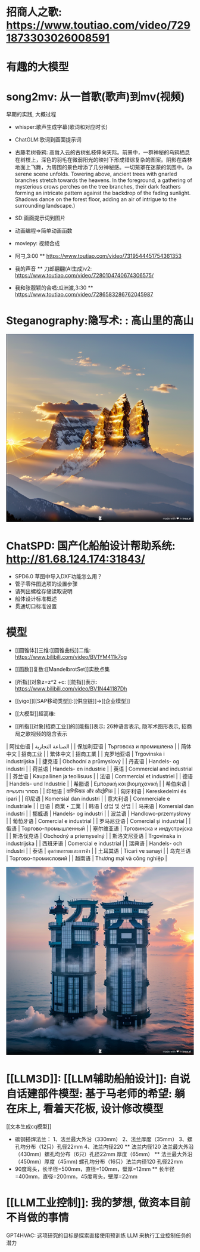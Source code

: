 # 招商人之歌: https://www.toutiao.com/video/7291873303026008591

# 有趣的大模型
#  song2mv: 从一首歌(歌声)到mv(视频)

早期的实践, 大概过程

* whisper:歌声生成字幕(歌词和对应时长)
* ChatGLM:歌词到画面提示词
* 古藤老树昏鸦: 高耸入云的古树虬枝伸向天际。前景中，一群神秘的乌鸦栖息在树枝上，深色的羽毛在微弱阳光的映衬下形成错综复杂的图案。阴影在森林地面上飞舞，为周围的景色增添了几分神秘感。一切笼罩在迷蒙的氛围中。(a serene scene unfolds. Towering above, ancient trees with gnarled branches stretch towards the heavens. In the foreground, a gathering of mysterious crows perches on the tree branches, their dark feathers forming an intricate pattern against the backdrop of the fading sunlight. Shadows dance on the forest floor, adding an air of intrigue to the surrounding landscape.)

* SD:画面提示词到图片
* 动画编程=>简单动画函数
* moviepy: 视频合成
* 阿刁,3:00
** https://www.toutiao.com/video/7319544451754361353
* 我的声音
** 刀郎翩翩(AI生成)v2: https://www.toutiao.com/video/7280104740674306575/
* 我和张靓颖的合唱:瓜洲渡,3:30
** https://www.toutiao.com/video/7286583286762045987


# Steganography:隐写术: : 高山里的高山

![我本是高山](我本是高山1.png)

# ChatSPD: 国产化船舶设计帮助系统: http://81.68.124.174:31843/
* SPD6.0 草图中导入DXF功能怎么用？
* 管子零件图选项的设置步骤
* 请列出螺栓存储读取说明
* 船体设计标准概述
* 贯通切口标准设置


# 模型
* [[圆锥体]]三维:[[圆锥曲线]]二维: https://www.bilibili.com/video/BV1YM411k7og
* [[函数]]复数:[[MandelbrotSet]]实数点集
* [所指]]对象z=z^2 +c: [[能指]]表示: https://www.bilibili.com/video/BV1N441187Dh
* [[yigo]][[SAP移动类型]]:[[供应链]]->[[企业模型]]

* [[大模型]]超高维:
* [[所指]]对象[招商工业]]的[[能指]]表示: 26种语言表示, 隐写术图形表示, 招商局之歌视频的隐含表示
 

| 阿拉伯语 | الصناعة التجارية |
| 保加利亚语 | Търговска и промишлена |
| 简体中文 | 招商工业 |
| 繁体中文 | 招商工業 |
| 克罗地亚语 | Trgovinska i industrijska |
| 捷克语 | Obchodní a průmyslový |
| 丹麦语 | Handels- og industri |
| 荷兰语 | Handels- en industrie |
| 英语 | Commercial and industrial |
| 芬兰语 | Kaupallinen ja teollisuus |
| 法语 | Commercial et industriel |
| 德语 | Handels- und Industrie |
| 希腊语 | Εμπορική και βιομηχανική |
| 希伯来语 | מסחר ותעשייה |
| 印地语 | वाणिज्यिक और औद्योगिक |
| 匈牙利语 | Kereskedelmi és ipari |
| 印尼语 | Komersial dan industri |
| 意大利语 | Commerciale e industriale |
| 日语 | 商業・工業 |
| 韩语 | 상업 및 산업 |
| 马来语 | Komersial dan industri |
| 挪威语 | Handels- og industri |
| 波兰语 | Handlowo-przemysłowy |
| 葡萄牙语 | Comercial e industrial |
| 罗马尼亚语 | Comercial și industrial |
| 俄语 | Торгово-промышленный |
| 塞尔维亚语 | Трговинска и индустријска |
| 斯洛伐克语 | Obchodný a priemyselný |
| 斯洛文尼亚语 | Trgovinska in industrijska |
| 西班牙语 | Comercial e industrial |
| 瑞典语 | Handels- och industri |
| 泰语 | อุตสาหกรรมและการค้า |
| 土耳其语 | Ticari ve sanayi |
| 乌克兰语 | Торгово-промисловий |
| 越南语 | Thương mại và công nghiệp |

![招商工业1](招商工业1.png)

# [[LLM3D]]: [[LLM辅助船舶设计]]: 自说自话建部件模型: 基于马老师的希望: 躺在床上, 看着天花板, 设计修改模型


[[文本生成cq模型]]

* 碳钢搭焊法兰： 1、法兰最大外沿（330mm） 2、法兰厚度（35mm） 3、螺孔均分布（12只）孔径22mm 4、法兰内径220
** 法兰内径120 法兰最大外沿（430mm）螺孔均分布（6只）孔径22mm 厚度（65mm）
** 法兰最大外沿（450mm）厚度（45mm) 螺孔均分布（16只）法兰内径120 孔径22mm
* 90度弯头，长半径=500mm，直径=100mm，壁厚=12mm
** 长半径=400mm，直径=200mm，45度弯头，壁厚=22mm


# [[LLM工业控制]]: 我的梦想, 做资本目前不肖做的事情
GPT4HVAC: 这项研究的目标是探索直接使用预训练 LLM 来执行工业控制任务的潜力

